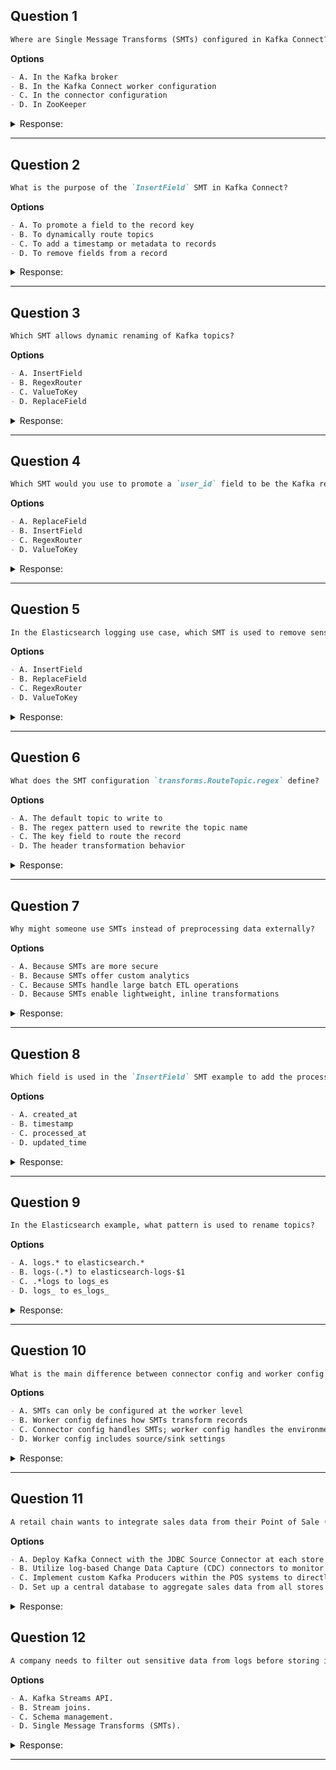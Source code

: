 ## Question 1

```markdown
Where are Single Message Transforms (SMTs) configured in Kafka Connect?
```

**Options**

```markdown
- A. In the Kafka broker
- B. In the Kafka Connect worker configuration
- C. In the connector configuration
- D. In ZooKeeper
```

<details><summary>Response:</summary>

**Answer:** C

**Explanation:**

```markdown
- A. Kafka brokers are not involved in SMTs.
- B. Worker configs define environment, not transformations.
- C. ✅ Correct – SMTs are applied via the connector config.
- D. ZooKeeper is not used for SMTs.
```

</details>

---

## Question 2

```markdown
What is the purpose of the `InsertField` SMT in Kafka Connect?
```

**Options**

```markdown
- A. To promote a field to the record key
- B. To dynamically route topics
- C. To add a timestamp or metadata to records
- D. To remove fields from a record
```

<details><summary>Response:</summary>

**Answer:** C

**Explanation:**

```markdown
- A. That's done by `ValueToKey`.
- B. That’s the job of `RegexRouter`.
- C. ✅ Correct – `InsertField` adds fields like timestamps or hostnames.
- D. That’s done using `ReplaceField`.
```

</details>

---

## Question 3

```markdown
Which SMT allows dynamic renaming of Kafka topics?
```

**Options**

```markdown
- A. InsertField
- B. RegexRouter
- C. ValueToKey
- D. ReplaceField
```

<details><summary>Response:</summary>

**Answer:** B

**Explanation:**

```markdown
- A. Adds fields but doesn’t modify topic names.
- B. ✅ Correct – `RegexRouter` rewrites topic names using regex.
- C. Promotes fields to record key.
- D. Removes or retains fields.
```

</details>

---

## Question 4

```markdown
Which SMT would you use to promote a `user_id` field to be the Kafka record key?
```

**Options**

```markdown
- A. ReplaceField
- B. InsertField
- C. RegexRouter
- D. ValueToKey
```

<details><summary>Response:</summary>

**Answer:** D

**Explanation:**

```markdown
- A. Used for blacklisting or whitelisting fields.
- B. Adds fields like timestamps.
- C. Routes topics based on patterns.
- D. ✅ Correct – `ValueToKey` promotes a value field to key.
```

</details>

---

## Question 5

```markdown
In the Elasticsearch logging use case, which SMT is used to remove sensitive fields?
```

**Options**

```markdown
- A. InsertField
- B. ReplaceField
- C. RegexRouter
- D. ValueToKey
```

<details><summary>Response:</summary>

**Answer:** B

**Explanation:**

```markdown
- A. Adds metadata like timestamps.
- B. ✅ Correct – `ReplaceField` with `blacklist` removes sensitive fields.
- C. Changes topic names dynamically.
- D. Moves fields into the record key.
```

</details>

---

## Question 6

```markdown
What does the SMT configuration `transforms.RouteTopic.regex` define?
```

**Options**

```markdown
- A. The default topic to write to
- B. The regex pattern used to rewrite the topic name
- C. The key field to route the record
- D. The header transformation behavior
```

<details><summary>Response:</summary>

**Answer:** B

**Explanation:**

```markdown
- A. Topic is not statically defined this way.
- B. ✅ Correct – it defines the pattern to match existing topic names.
- C. Topic routing is not based on key field in RegexRouter.
- D. Headers are not involved in this transformation.
```

</details>

---

## Question 7

```markdown
Why might someone use SMTs instead of preprocessing data externally?
```

**Options**

```markdown
- A. Because SMTs are more secure
- B. Because SMTs offer custom analytics
- C. Because SMTs handle large batch ETL operations
- D. Because SMTs enable lightweight, inline transformations
```

<details><summary>Response:</summary>

**Answer:** D

**Explanation:**

```markdown
- A. SMTs are not focused on security.
- B. They don’t perform analytics.
- C. SMTs are for per-record transformations, not batch ETL.
- D. ✅ Correct – SMTs are meant for simple, inline record-level tweaks.
```

</details>

---

## Question 8

```markdown
Which field is used in the `InsertField` SMT example to add the processing timestamp?
```

**Options**

```markdown
- A. created_at
- B. timestamp
- C. processed_at
- D. updated_time
```

<details><summary>Response:</summary>

**Answer:** C

**Explanation:**

```markdown
- A. Not used in this example.
- B. Too generic and not specified in the config.
- C. ✅ Correct – `processed_at` is the field added.
- D. Not mentioned in the file.
```

</details>

---

## Question 9

```markdown
In the Elasticsearch example, what pattern is used to rename topics?
```

**Options**

```markdown
- A. logs.* to elasticsearch.*
- B. logs-(.*) to elasticsearch-logs-$1
- C. .*logs to logs_es
- D. logs_ to es_logs_
```

<details><summary>Response:</summary>

**Answer:** B

**Explanation:**

```markdown
- A. Incorrect syntax and structure.
- B. ✅ Correct – this pattern matches `logs-(.*)` and renames to `elasticsearch-logs-$1`.
- C. Incorrect structure.
- D. Not used in the file.
```

</details>

---

## Question 10

```markdown
What is the main difference between connector config and worker config in the context of SMTs?
```

**Options**

```markdown
- A. SMTs can only be configured at the worker level
- B. Worker config defines how SMTs transform records
- C. Connector config handles SMTs; worker config handles the environment
- D. Worker config includes source/sink settings
```

<details><summary>Response:</summary>

**Answer:** C

**Explanation:**

```markdown
- A. False – SMTs are defined at the connector level.
- B. Worker config doesn’t transform data.
- C. ✅ Correct – SMTs are part of connector config; worker config is infrastructure-related.
- D. Source/sink details go in the connector config.
```

</details>

---

## Question 11

```markdown  
A retail chain wants to integrate sales data from their Point of Sale (POS) systems across multiple stores into Kafka for real-time analysis and inventory management. Each store's POS system dumps sales records into a local SQL database. The integration needs to account for network bandwidth limitations. Which strategy optimally addresses these requirements?  
```  

**Options**
```markdown  
- A. Deploy Kafka Connect with the JDBC Source Connector at each store to ingest sales data into Kafka, using Single Message Transforms (SMTs) to filter and reduce the size of the data on the fly. Aggregate this data centrally using a Kafka Streams application for inventory analysis  
- B. Utilize log-based Change Data Capture (CDC) connectors to monitor changes in each store's SQL database, streaming only new or changed sales records into Kafka. This minimizes network usage and enables real-time central processing with Kafka Streams  
- C. Implement custom Kafka Producers within the POS systems to directly publish sales data to Kafka, compressing messages to mitigate network bandwidth issues. Use Kafka Streams for processing and inventory management centrally  
- D. Set up a central database to aggregate sales data from all stores nightly. Use the JDBC Sink Connector to transfer this aggregated data into Kafka for next-day inventory analysis, relying on batch processing rather than real-time analysis  
```  

<details><summary>Response:</summary>  

**Answer:** B

**Explanation:**

```markdown  
CDC provides efficient, incremental data transfer.  

- A. Full data transfer may strain bandwidth  
- B. Correct. Only transfers changes, minimizing bandwidth  
- C. Custom solution increases maintenance  
- D. Batch processing doesn't meet real-time needs  
```  

</details>  


## Question 12

```markdown
A company needs to filter out sensitive data from logs before storing it in a database using Kafka Connect. Which Kafka Connect feature should be utilized to achieve this?
```

**Options**
```markdown
- A. Kafka Streams API.
- B. Stream joins.
- C. Schema management.
- D. Single Message Transforms (SMTs).
```

<details><summary>Response:</summary>

**Answer:** D

**Explanation:**

```markdown
Single Message Transforms (SMTs) in Kafka Connect allow for the modification of records as they pass through the pipeline, suitable for tasks like filtering sensitive data.
```

</details>

---